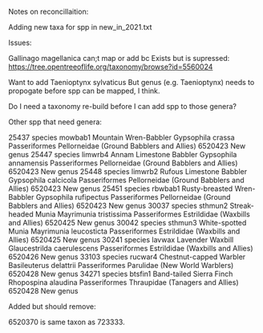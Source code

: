 Notes on reconcillaition:

Adding new taxa for spp in new_in_2021.txt


Issues:


Gallinago magellanica can;t map or add bc
Exists but is supressed:
https://tree.opentreeoflife.org/taxonomy/browse?id=5560024



Want to add Taenioptynx sylvaticus
    But genus (e.g. Taenioptynx) needs to propogate before spp can be mapped, I think.

Do I need a taxonomy re-build before I can add spp to those genera?

Other spp that need genera:

25437   species mowbab1 Mountain Wren-Babbler   Gypsophila crassa   Passeriformes   Pellorneidae (Ground Babblers and Allies)           6520423 New genus
25447   species limwrb4 Annam Limestone Babbler Gypsophila annamensis   Passeriformes   Pellorneidae (Ground Babblers and Allies)           6520423 New genus
25448   species limwrb2 Rufous Limestone Babbler    Gypsophila calcicola    Passeriformes   Pellorneidae (Ground Babblers and Allies)           6520423 New genus
25451   species rbwbab1 Rusty-breasted Wren-Babbler Gypsophila rufipectus   Passeriformes   Pellorneidae (Ground Babblers and Allies)           6520423 New genus
30037   species sthmun2 Streak-headed Munia Mayrimunia tristissima  Passeriformes   Estrildidae (Waxbills and Allies)           6520425 New genus
30042   species sthmun3 White-spotted Munia Mayrimunia leucosticta  Passeriformes   Estrildidae (Waxbills and Allies)           6520425 New genus
30241   species lavwax  Lavender Waxbill    Glaucestrilda caerulescens  Passeriformes   Estrildidae (Waxbills and Allies)           6520426 New genus
33103   species rucwar4 Chestnut-capped Warbler Basileuterus delattrii  Passeriformes   Parulidae (New World Warblers)          6520428 New genus
34271   species btsfin1 Band-tailed Sierra Finch    Rhopospina alaudina Passeriformes   Thraupidae (Tanagers and Allies)            6520428 New genus


Added but should remove:

6520370 is same taxon as 723333.